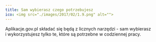 ```yaml
---
title: Sam wybierasz czego potrzebujesz
ico: <img src="./images/2017/02/1.9.png" alt="">
---
```

Aplikacje.gov.pl składać się będą z&nbsp;licznych narzędzi - sam wybierasz i&nbsp;wykorzystujesz tylko te, które są potrzebne w&nbsp;codziennej pracy.
